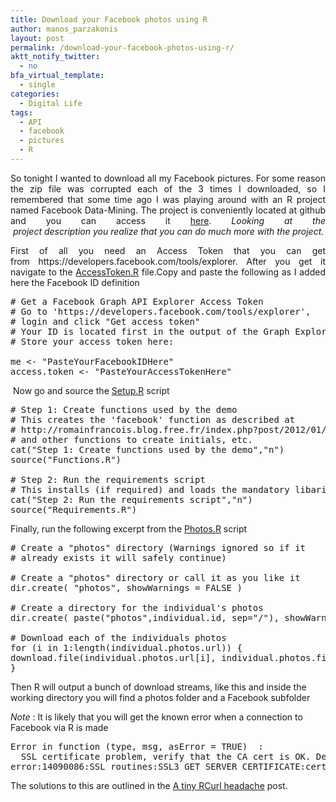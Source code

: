 ```yaml
---
title: Download your Facebook photos using R
author: manos_parzakonis
layout: post
permalink: /download-your-facebook-photos-using-r/
aktt_notify_twitter:
  - no
bfa_virtual_template:
  - single
categories:
  - Digital Life
tags:
  - API
  - facebook
  - pictures
  - R
---
```

<p style="text-align: justify;">
  So tonight I wanted to download all my Facebook pictures. For some reason the zip file was corrupted each of the 3 times I downloaded, so I remembered that some time ago I was playing around with an R project named Facebook Data-Mining. The project is conveniently located at github and you can access it <a href="https://github.com/datamgmt/facebook-data-mining" target="_blank">here</a>. <em>Looking at the  project description you realize that you can do much more with the project.</em>
</p>

<p style="text-align: justify;">
  First of all you need an Access Token that you can get from https://developers.facebook.com/tools/explorer. After you get it navigate to the <a href="https://github.com/datamgmt/facebook-data-mining/blob/master/AccessToken.R" target="_blank">AccessToken.R</a> file.Copy and paste the following as I added here the Facebook ID definition
</p>

<pre lang="rsplus"># Get a Facebook Graph API Explorer Access Token
# Go to 'https://developers.facebook.com/tools/explorer', 
# login and click "Get access token"
# Your ID is located first in the output of the Graph Explorer,it's all numbers
# Store your access token here:

me &lt;- "PasteYourFacebookIDHere"
access.token &lt;- "PasteYourAccessTokenHere"</pre>

<p style="text-align: justify;">
   Now go and source the <a href="https://github.com/datamgmt/facebook-data-mining/blob/master/Setup.R" target="_blank">Setup.R</a> script
</p>

<pre lang="rsplus"># Step 1: Create functions used by the demo
# This creates the 'facebook' function as described at
# http://romainfrancois.blog.free.fr/index.php?post/2012/01/15/Crawling-facebook-with-R
# and other functions to create initials, etc.
cat("Step 1: Create functions used by the demo","n")
source("Functions.R")

# Step 2: Run the requirements script
# This installs (if required) and loads the mandatory libaries
cat("Step 2: Run the requirements script","n")
source("Requirements.R")</pre>

Finally, run the following excerpt from the <a href="https://github.com/datamgmt/facebook-data-mining/blob/master/Photos.R" target="_blank">Photos.R</a> script

<pre lang="rsplus"># Create a "photos" directory (Warnings ignored so if it 
# already exists it will safely continue)

# Create a "photos" directory or call it as you like it
dir.create( "photos", showWarnings = FALSE )

# Create a directory for the individual's photos
dir.create( paste("photos",individual.id, sep="/"), showWarnings = FALSE )

# Download each of the individuals photos
for (i in 1:length(individual.photos.url)) {
download.file(individual.photos.url[i], individual.photos.file[i])
}</pre>

Then R will output a bunch of download streams, like this and inside the working directory you will find a photos folder and a Facebook subfolder  
[<img class="aligncenter size-full wp-image-2112" title="facebook-photos-download-using-R" alt="" src="http://i0.wp.com/www.statsravingmad.com/blog/wp-content/uploads/2012/09/facebook-photos-download-using-R.jpg?resize=768%2C391" data-recalc-dims="1" />][1]

*Note* : It is likely that you will get the known error when a connection to Facebook via R is made

<pre lang="rsplus">Error in function (type, msg, asError = TRUE)  : 
  SSL certificate problem, verify that the CA cert is OK. Details:
error:14090086:SSL routines:SSL3_GET_SERVER_CERTIFICATE:certificate verify failed</pre>

<p lang="rsplus">
  The solutions to this are outlined in the <a title="A tiny RCurl headache" href="http://www.statsravingmad.com/blog/statistics/a-tiny-rcurl-headache/" rel="bookmark">A tiny RCurl headache</a> post.
</p>

<!-- MixPanel Start !-->

  
  
<!-- MixPanel End -->

 [1]: http://i0.wp.com/www.statsravingmad.com/blog/wp-content/uploads/2012/09/facebook-photos-download-using-R.jpg
